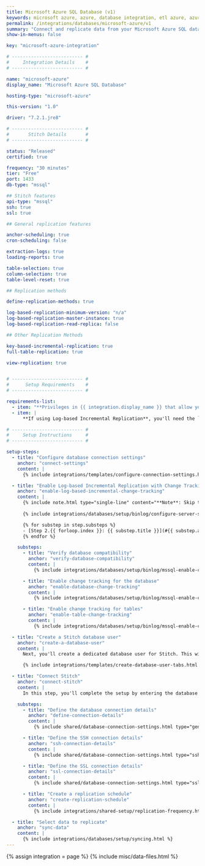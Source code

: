 ```yaml
---
title: Microsoft Azure SQL Database (v1)
keywords: microsoft azure, azure, database integration, etl azure, azure etl
permalink: /integrations/databases/microsoft-azure/v1
summary: "Connect and replicate data from your Microsoft Azure SQL database using Stitch's Microsoft Azure integration."
show-in-menus: false

key: "microsoft-azure-integration"

# -------------------------- #
#     Integration Details    #
# -------------------------- #

name: "microsoft-azure"
display_name: "Microsoft Azure SQL Database"

hosting-type: "microsoft-azure"

this-version: "1.0"

driver: "7.2.1.jre8"

# -------------------------- #
#       Stitch Details       #
# -------------------------- #

status: "Released"
certified: true

frequency: "30 minutes"
tier: "Free"
port: 1433
db-type: "mssql"

## Stitch features
api-type: "mssql"
ssh: true
ssl: true

## General replication features

anchor-scheduling: true
cron-scheduling: false

extraction-logs: true
loading-reports: true

table-selection: true
column-selection: true
table-level-reset: true

## Replication methods

define-replication-methods: true

log-based-replication-minimum-version: "n/a"
log-based-replication-master-instance: true
log-based-replication-read-replica: false

## Other Replication Methods

key-based-incremental-replication: true
full-table-replication: true

view-replication: true


# -------------------------- #
#      Setup Requirements    #
# -------------------------- #

requirements-list:
  - item: "**Privileges in {{ integration.display_name }} that allow you to create/manage users.** This is required to create the Stitch database user."
  - item: |
      **If using Log-based Incremental Replication**, you'll need the `ALTER DATABASE` privilege in {{ integration.display_name }}. This is required to complete the setup for Log-based Incremental Replication.

# -------------------------- #
#     Setup Instructions     #
# -------------------------- #

setup-steps:
  - title: "Configure database connection settings"
    anchor: "connect-settings"
    content: |
      {% include integrations/templates/configure-connection-settings.html %}

  - title: "Enable Log-based Incremental Replication with Change Tracking"
    anchor: "enable-log-based-incremental-change-tracking"
    content: |
      {% include note.html type="single-line" content="**Note**: Skip this step if you're not planning to use Log-based Incremental Replication. [Click to skip ahead](#db-user)." %}
      
      {% include integrations/databases/setup/binlog/configure-server-settings-intro.html %}

      {% for substep in step.substeps %}
      - [Step 2.{{ forloop.index }}: {{ substep.title }}](#{{ substep.anchor }})
      {% endfor %}

    substeps:
      - title: "Verify database compatibility"
        anchor: "verify-database-compatibility"
        content: |
          {% include integrations/databases/setup/binlog/mssql-enable-change-tracking.html type="verify-compatibility" %}

      - title: "Enable change tracking for the database"
        anchor: "enable-database-change-tracking"
        content: |
          {% include integrations/databases/setup/binlog/mssql-enable-change-tracking.html type="enable-database" %}

      - title: "Enable change tracking for tables"
        anchor: "enable-table-change-tracking"
        content: |
          {% include integrations/databases/setup/binlog/mssql-enable-change-tracking.html type="enable-table" %}

  - title: "Create a Stitch database user"
    anchor: "create-a-database-user"
    content: |
      Next, you'll create a dedicated database user for Stitch. This will ensure Stitch is visible in any logs or audits, and allow you to maintain your privilege hierarchy.

      {% include integrations/templates/create-database-user-tabs.html %}

  - title: "Connect Stitch"
    anchor: "connect-stitch"
    content: |
      In this step, you'll complete the setup by entering the database's connection details and defining replication settings in Stitch.

    substeps:
      - title: "Define the database connection details"
        anchor: "define-connection-details"
        content: |
          {% include shared/database-connection-settings.html type="general" %}

      - title: "Define the SSH connection details"
        anchor: "ssh-connection-details"
        content: |
          {% include shared/database-connection-settings.html type="ssh" %}

      - title: "Define the SSL connection details"
        anchor: "ssl-connection-details"
        content: |
          {% include shared/database-connection-settings.html type="ssl" %}

      - title: "Create a replication schedule"
        anchor: "create-replication-schedule"
        content: |
          {% include integrations/shared-setup/replication-frequency.html %}

  - title: "Select data to replicate"
    anchor: "sync-data"
    content: |
      {% include integrations/databases/setup/syncing.html %}
---
```

{% assign integration = page %}
{% include misc/data-files.html %}
